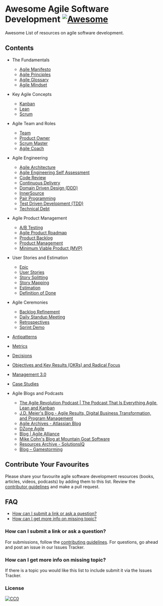 # Awesome Agile Software Development [![Awesome](https://cdn.rawgit.com/sindresorhus/awesome/d7305f38d29fed78fa85652e3a63e154dd8e8829/media/badge.svg)](https://github.com/sindresorhus/awesome)

Awesome List of resources on agile software development.


## Contents
- The Fundamentals
    - [Agile Manifesto](http://agilemanifesto.org/)
    - [Agile Principles](https://www.agilealliance.org/agile101/12-principles-behind-the-agile-manifesto/)
    - [Agile Glossary](https://www.solutionsiq.com/agile-glossary/)
    - [Agile Mindset](https://www.cio.com.au/article/609763/more-agile-need-mindsets-change/)

- Key Agile Concepts
    - [Kanban](Kanban.md)
    - [Lean](Lean.md)
    - [Scrum](Scrum.md)

- Agile Team and Roles
    - [Team](Team.md)
    - [Product Owner](Product-Owner.md)
    - [Scrum Master](Scrum-Master.md)
    - [Agile Coach](Agile-Coach.md)

- Agile Engineering
    - [Agile Architecture](https://www.youtube.com/watch?v=VjKYO6DP3fo&t=12s)
    - [Agile Engineering Self Assessment](http://wall-skills.com/2016/agile-engineering-self-assessment/)
    - [Code Review](Code-Review.md)
    - [Continuous Delivery](Continuous-Delivery.md)
    - [Domain Driven Design (DDD)](Domain-Driven-Design-DDD.md)
    - [InnerSource](InnerSource.md)
    - [Pair Programming](Pair-Programming.md)
    - [Test Driven Development (TDD)](Test-Driven-Development-TDD.md)
    - [Technical Debt](Technical-Debt.md)

- Agile Product Management
    - [A/B Testing](A-B-Testing.md)
    - [Agile Product Roadmap](Agile-Product-Roadmap.md)
    - [Product Backlog](Product-Backlog.md)
    - [Product Management](Product-Management.md)
    - [Minimum Viable Product (MVP)](Minimum-Viable-Product-MVP.md)

- User Stories and Estimation
    - [Epic](Epic.md)
    - [User Stories](User-Stories.md)
    - [Story Splitting](Story-Splitting.md)
    - [Story Mapping](Story-Mapping.md)
    - [Estimation](Estimation.md)
    - [Definition of Done](Definition-of-Done.md)

- Agile Ceremonies
    - [Backlog Refinement](Backlog-Refinement.md)
    - [Daily Standup Meeting](Daily-Standup-Meeting.md)
    - [Retrospectives](Retrospectives.md)
    - [Sprint Demo](Sprint-Demo.md)


- [Antipatterns](Antipatterns.md)

- [Metrics](Metrics.md)

- [Decisions](Decisions.md)

- [Objectives and Key Results (OKRs) and Radical Focus](Objectives-and-Key-Results-OKRs.md)

- [Management 3.0](Management-3.0.md)

- [Case Studies](Case-Studies.md)

- Agile Blogs and Podcasts
    - [The Agile Revolution Podcast | The Podcast That Is Everything Agile, Lean and Kanban](https://theagilerevolution.com/)
    - [J.D. Meier's Blog - Agile Results, Digital Business Transformation, and Program Management](https://blogs.msdn.microsoft.com/jmeier/)
    - [Agile Archives - Atlassian Blog](https://www.atlassian.com/blog/agile)
    - [DZone Agile](https://dzone.com/agile-methodology-training-tools-news)
    - [Blog | Agile Alliance](https://www.agilealliance.org/community/blog/)
    - [Mike Cohn's Blog at Mountain Goat Software](https://www.mountaingoatsoftware.com/blog)
    - [Resources Archive - SolutionsIQ](https://www.solutionsiq.com/resource/)
    - [Blog – Gamestorming](http://gamestorming.com/blog/)


## Contribute Your Favourites
Please share your favourite agile software development resources (books, articles, videos, podcasts) by adding them to this list. Review the [contributor guidelines](CONTRIBUTING.md) and make a pull request.

## FAQ
- [How can I submit a link or ask a question?](#how-can-i-submit-a-link-or-ask-a-question)
- [How can I get more info on missing topic?](#how-can-i-get-more-info-on-missing-topic)

### How can I submit a link or ask a question?
For submissions, follow the [contributing guidelines](CONTRIBUTING.md). For questions, go ahead and post an issue in our Issues Tracker.

### How can I get more info on missing topic?
If there is a topic you would like this list to include submit it via the Issues Tracker.


### License

[![CC0](http://mirrors.creativecommons.org/presskit/buttons/88x31/svg/cc-zero.svg)](https://creativecommons.org/publicdomain/zero/1.0/)
